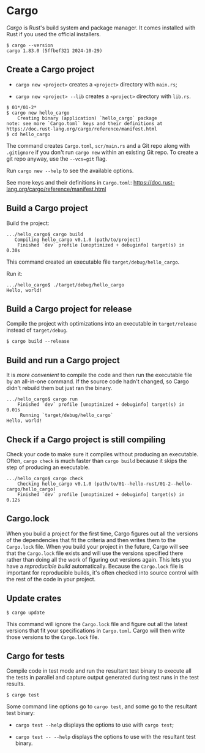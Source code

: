 # Cargo

*Cargo* is Rust's build system and package manager. 
It comes installed with Rust if you used the official installers.

```unix
$ cargo --version
cargo 1.83.0 (5ffbef321 2024-10-29)
```

## Create a Cargo project

- `cargo new <project>` creates a `<project>` directory with `main.rs`;

- `cargo new <project> --lib` creates a `<project>` directory with `lib.rs`.

```unix
$ 01*/01-2*
$ cargo new hello_cargo
    Creating binary (application) `hello_cargo` package
note: see more `Cargo.toml` keys and their definitions at https://doc.rust-lang.org/cargo/reference/manifest.html
$ cd hello_cargo
```
The command creates `Cargo.toml`, `scr/main.rs` and a Git repo along with `.gitignore` 
if you don't run `cargo new` within an existing Git repo. 
To create a git repo anyway, use the `--vcs=git` flag.

Run `cargo new --help` to see the available options.

See more keys and their definitions in `Cargo.toml`:
https://doc.rust-lang.org/cargo/reference/manifest.html

## Build a Cargo project

Build the project:

```unix
.../hello_cargo$ cargo build
   Compiling hello_cargo v0.1.0 (path/to/project)
    Finished `dev` profile [unoptimized + debuginfo] target(s) in 0.30s
```

This command created an executable file `target/debug/hello_cargo`. 

Run it:
```unix
.../hello_cargo$ ./target/debug/hello_cargo
Hello, world!
```

## Build a Cargo project for release

Compile the project with optimizations into an executable in `target/release` instead of `target/debug`.

```unix
$ cargo build --release
```

## Build and run a Cargo project

It is *more convenient* to compile the code and then run the executable file by an all-in-one command.
If the source code hadn't changed, so Cargo didn't rebuild them but just ran the binary.
```unix
.../hello_cargo$ cargo run
    Finished `dev` profile [unoptimized + debuginfo] target(s) in 0.01s
     Running `target/debug/hello_cargo`
Hello, world!
```

## Check if a Cargo project is still compiling

Check your code to make sure it compiles without producing an executable.
Often, `cargo check` is much faster than `cargo build` because it skips the step of producing an executable.
```unix
.../hello_cargo$ cargo check
    Checking hello_cargo v0.1.0 (path/to/01--hello-rust/01-2--hello-cargo/hello_cargo)
    Finished `dev` profile [unoptimized + debuginfo] target(s) in 0.12s
```

## Cargo.lock

When you build a project for the first time, Cargo figures out all the versions of the dependencies 
that fit the criteria and then writes them to the `Cargo.lock` file. 
When you build your project in the future, Cargo will see that the `Cargo.lock` file exists and 
will use the versions specified there rather than doing all the work of figuring out versions again. 
This lets you have a *reproducible build* automatically.
Because the `Cargo.lock` file is important for reproducible builds, 
it's often checked into source control with the rest of the code in your project.

## Update crates

```unix
$ cargo update
```

This command will ignore the `Cargo.lock` file and figure out all the latest versions 
that fit your specifications in `Cargo.toml`. 
Cargo will then write those versions to the `Cargo.lock` file.

## Cargo for tests

Compile code in test mode and run the resultant test binary to execute 
all the tests in parallel and capture output generated during test runs in the test results.

```unix
$ cargo test 
```

Some command line options go to `cargo test`, and some go to the resultant test binary:

- `cargo test --help` displays the options to use with `cargo test`;

- `cargo test -- --help` displays the options to use with the resultant test binary.
